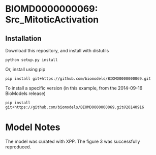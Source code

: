 # BIOMD0000000069: Src_MitoticActivation

## Installation

Download this repository, and install with distutils

`python setup.py install`

Or, install using pip

`pip install git+https://github.com/biomodels/BIOMD0000000069.git`

To install a specific version (in this example, from the 2014-09-16 BioModels release)

`pip install git+https://github.com/biomodels/BIOMD0000000069.git@20140916`


# Model Notes


The model was curated with XPP. The figure 3 was successfully reproduced.



